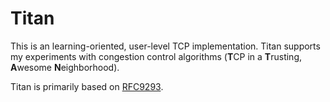 # Titan

This is an learning-oriented, user-level TCP implementation. Titan supports my experiments with congestion control algorithms (**T**CP in a **T**rusting, **A**wesome **N**eighborhood).  

Titan is primarily based on [RFC9293](https://www.rfc-editor.org/rfc/rfc9293).
